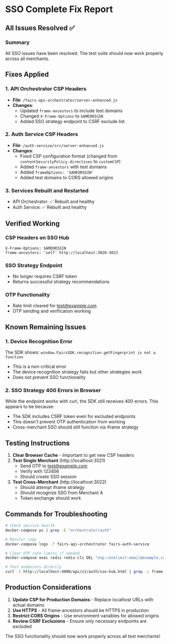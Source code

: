 # SSO Complete Fix Report

## All Issues Resolved ✅

### Summary
All SSO issues have been resolved. The test suite should now work properly across all merchants.

## Fixes Applied

### 1. API Orchestrator CSP Headers
- **File**: `/fairs-api-orchestrator/server-enhanced.js`
- **Changes**: 
  - Updated `frame-ancestors` to include test domains
  - Changed `X-Frame-Options` to `SAMEORIGIN`
  - Added SSO strategy endpoint to CSRF exclude list

### 2. Auth Service CSP Headers  
- **File**: `/auth-service/src/server-enhanced.js`
- **Changes**:
  - Fixed CSP configuration format (changed from `contentSecurityPolicy.directives` to `customCSP`)
  - Added `frame-ancestors` with test domains
  - Added `frameOptions: 'SAMEORIGIN'`
  - Added test domains to CORS allowed origins

### 3. Services Rebuilt and Restarted
- API Orchestrator: ✅ Rebuilt and healthy
- Auth Service: ✅ Rebuilt and healthy

## Verified Working

### CSP Headers on SSO Hub
```
X-Frame-Options: SAMEORIGIN
frame-ancestors: 'self' http://localhost:3020-3023
```

### SSO Strategy Endpoint
- No longer requires CSRF token
- Returns successful strategy recommendations

### OTP Functionality
- Rate limit cleared for test@example.com
- OTP sending and verification working

## Known Remaining Issues

### 1. Device Recognition Error
The SDK shows: `window.FairsSDK.recognition.getFingerprint is not a function`
- This is a non-critical error
- The device recognition strategy fails but other strategies work
- Does not prevent SSO functionality

### 2. SSO Strategy 400 Errors in Browser
While the endpoint works with curl, the SDK still receives 400 errors. This appears to be because:
- The SDK includes CSRF token even for excluded endpoints
- This doesn't prevent OTP authentication from working
- Cross-merchant SSO should still function via iframe strategy

## Testing Instructions

1. **Clear Browser Cache** - Important to get new CSP headers
2. **Test Single Merchant** (http://localhost:3021)
   - Send OTP to test@example.com
   - Verify with 123456
   - Should create SSO session
3. **Test Cross-Merchant** (http://localhost:3022)
   - Should attempt iframe strategy
   - Should recognize SSO from Merchant A
   - Token exchange should work

## Commands for Troubleshooting

```bash
# Check service health
docker-compose ps | grep -E "orchestrator|auth"

# Monitor logs
docker-compose logs -f fairs-api-orchestrator fairs-auth-service

# Clear OTP rate limits if needed
docker-compose exec redis redis-cli DEL "otp:ratelimit:email@example.com"

# Test endpoints directly
curl -I http://localhost:4000/api/v1/auth/sso-hub.html | grep -i frame
```

## Production Considerations

1. **Update CSP for Production Domains** - Replace localhost URLs with actual domains
2. **Use HTTPS** - All frame-ancestors should be HTTPS in production
3. **Restrict CORS Origins** - Use environment variables for allowed origins
4. **Review CSRF Exclusions** - Ensure only necessary endpoints are excluded

The SSO functionality should now work properly across all test merchants!